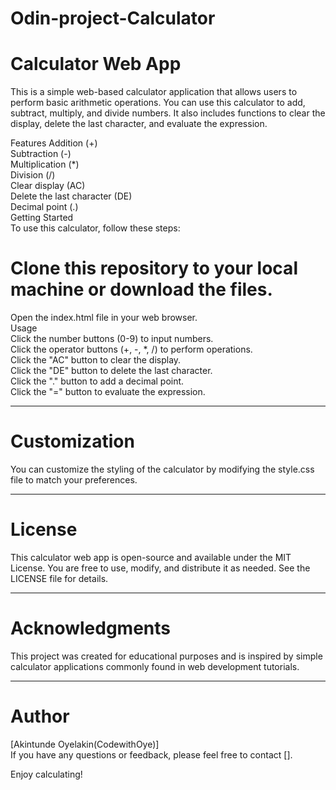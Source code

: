 # Odin-project-Calculator
# Calculator Web App <br/>
This is a simple web-based calculator application that allows users to perform basic arithmetic operations. You can use this calculator to add, subtract, multiply, and divide numbers. It also includes functions to clear the display, delete the last character, and evaluate the expression.

Features
Addition (+)<br/>
Subtraction (-)<br/>
Multiplication (*)<br/>
Division (/)<br/>
Clear display (AC)<br/>
Delete the last character (DE)<br/>
Decimal point (.)<br/>
Getting Started<br/>
To use this calculator, follow these steps:<br/>



# Clone this repository to your local machine or download the files.
Open the index.html file in your web browser.<br/>
Usage<br/>
Click the number buttons (0-9) to input numbers.<br/>
Click the operator buttons (+, -, *, /) to perform operations.<br/>
Click the "AC" button to clear the display.<br/>
Click the "DE" button to delete the last character.<br/>
Click the "." button to add a decimal point.<br/>
Click the "=" button to evaluate the expression.<br/><hr>

# Customization<br/>
You can customize the styling of the calculator by modifying the style.css file to match your preferences.<br/><hr>

# License 
This calculator web app is open-source and available under the MIT License. You are free to use, modify, and distribute it as needed. See the LICENSE file for details.<br/><hr>

# Acknowledgments<br/>
This project was created for educational purposes and is inspired by simple calculator applications commonly found in web development tutorials.<br/><hr>

# Author <br/>
[Akintunde Oyelakin(CodewithOye)]<br/>
If you have any questions or feedback, please feel free to contact [].<br/>

Enjoy calculating!<br/>
